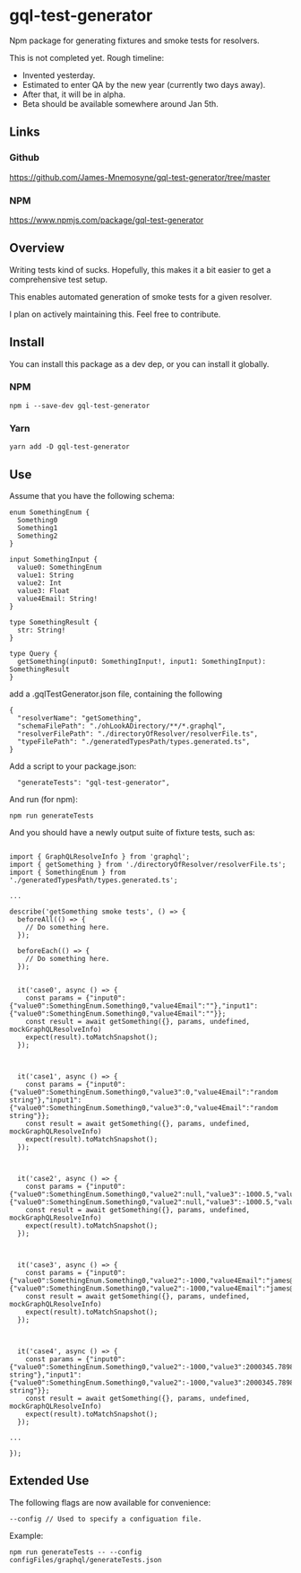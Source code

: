 # gql-test-generator

Npm package for generating fixtures and smoke tests for resolvers.

This is not completed yet. Rough timeline:

- Invented yesterday.
- Estimated to enter QA by the new year (currently two days away).
- After that, it will be in alpha.
- Beta should be available somewhere around Jan 5th.

## Links

### Github

https://github.com/James-Mnemosyne/gql-test-generator/tree/master

### NPM

https://www.npmjs.com/package/gql-test-generator

## Overview

Writing tests kind of sucks. Hopefully, this makes it a bit easier to get a comprehensive test setup.

This enables automated generation of smoke tests for a given resolver.

I plan on actively maintaining this. Feel free to contribute.

## Install

You can install this package as a dev dep, or you can install it globally.

### NPM

`npm i --save-dev gql-test-generator`

### Yarn

`yarn add -D gql-test-generator`

## Use

Assume that you have the following schema:

```
enum SomethingEnum {
  Something0
  Something1
  Something2
}

input SomethingInput {
  value0: SomethingEnum
  value1: String
  value2: Int
  value3: Float
  value4Email: String!
}

type SomethingResult {
  str: String!
}

type Query {
  getSomething(input0: SomethingInput!, input1: SomethingInput): SomethingResult
}
```

add a .gqlTestGenerator.json file, containing the following

```
{
  "resolverName": "getSomething",
  "schemaFilePath": "./ohLookADirectory/**/*.graphql",
  "resolverFilePath": "./directoryOfResolver/resolverFile.ts",
  "typeFilePath": "./generatedTypesPath/types.generated.ts",
}
```

Add a script to your package.json:

```
  "generateTests": "gql-test-generator",
```

And run (for npm):

```
npm run generateTests
```

And you should have a newly output suite of fixture tests, such as:

```

import { GraphQLResolveInfo } from 'graphql';
import { getSomething } from './directoryOfResolver/resolverFile.ts';
import { SomethingEnum } from './generatedTypesPath/types.generated.ts';

...

describe('getSomething smoke tests', () => {
  beforeAll(() => {
    // Do something here.
  });

  beforeEach(() => {
    // Do something here.
  });


  it('case0', async () => {
    const params = {"input0":{"value0":SomethingEnum.Something0,"value4Email":""},"input1":{"value0":SomethingEnum.Something0,"value4Email":""}};
    const result = await getSomething({}, params, undefined, mockGraphQLResolveInfo)
    expect(result).toMatchSnapshot();
  });



  it('case1', async () => {
    const params = {"input0":{"value0":SomethingEnum.Something0,"value3":0,"value4Email":"random string"},"input1":{"value0":SomethingEnum.Something0,"value3":0,"value4Email":"random string"}};
    const result = await getSomething({}, params, undefined, mockGraphQLResolveInfo)
    expect(result).toMatchSnapshot();
  });



  it('case2', async () => {
    const params = {"input0":{"value0":SomethingEnum.Something0,"value2":null,"value3":-1000.5,"value4Email":""},"input1":{"value0":SomethingEnum.Something0,"value2":null,"value3":-1000.5,"value4Email":""}};
    const result = await getSomething({}, params, undefined, mockGraphQLResolveInfo)
    expect(result).toMatchSnapshot();
  });



  it('case3', async () => {
    const params = {"input0":{"value0":SomethingEnum.Something0,"value2":-1000,"value4Email":"james@bob.edu"},"input1":{"value0":SomethingEnum.Something0,"value2":-1000,"value4Email":"james@bob.edu"}};
    const result = await getSomething({}, params, undefined, mockGraphQLResolveInfo)
    expect(result).toMatchSnapshot();
  });



  it('case4', async () => {
    const params = {"input0":{"value0":SomethingEnum.Something0,"value2":-1000,"value3":2000345.7898,"value4Email":"random string"},"input1":{"value0":SomethingEnum.Something0,"value2":-1000,"value3":2000345.7898,"value4Email":"random string"}};
    const result = await getSomething({}, params, undefined, mockGraphQLResolveInfo)
    expect(result).toMatchSnapshot();
  });

...

});

```

## Extended Use

The following flags are now available for convenience:

```
--config // Used to specify a configuation file.
```

Example:

```
npm run generateTests -- --config configFiles/graphql/generateTests.json
```

